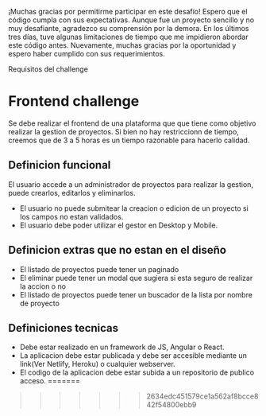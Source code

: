 ¡Muchas gracias por permitirme participar en este desafío! Espero que el código cumpla con sus expectativas. Aunque fue un proyecto sencillo y no muy desafiante, agradezco su comprensión por la demora. En los últimos tres días, tuve algunas limitaciones de tiempo que me impidieron abordar este código antes. Nuevamente, muchas gracias por la oportunidad y espero haber cumplido con sus requerimientos.

Requisitos del challenge

# Frontend challenge
Se debe realizar el frontend de una plataforma que que tiene como objetivo realizar la gestion de proyectos.
Si bien no hay restriccionn de tiempo, creemos que de 3 a 5 horas es un tiempo razonable para hacerlo calidad.

## Definicion funcional
El usuario accede a un administrador de proyectos para realizar la gestion, puede crearlos, editarlos y eliminarlos.

* El usuario no puede submitear la creacion o edicion de un proyecto si los campos no estan validados.
* El usuario debe poder utilizar el gestor en Desktop y Mobile.

## Definicion extras que no estan en el diseño
* El listado de proyectos puede tener un paginado
* El eliminar puede tener un modal que sugiera si esta seguro de realizar la accion o no
* El listado de proyectos puede tener un buscador de la lista por nombre de proyecto

## Definiciones tecnicas
* Debe estar realizado en un framework de JS, Angular o React.
* La aplicacion debe estar publicada y debe ser accesible mediante un link(Ver Netlify, Heroku) o cualquier webserver.
* El codigo de la aplicacion debe estar subida a un repositorio de publico acceso.
=======
>>>>>>> 2634edc451579ce1a562af8bcce842f54800ebb9
